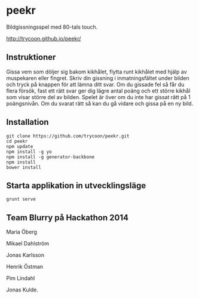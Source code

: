 # peekr

Bildgissningsspel med 80-tals touch.

http://trycoon.github.io/peekr/

## Instruktioner

Gissa vem som döljer sig bakom kikhålet, flytta runt kikhålet med hjälp av muspekaren eller fingret.
Skriv din gissning i inmatningsfältet under bilden och tryck på knappen för att lämna ditt svar.
Om du gissade fel så får du flera försök, fast ett rätt svar ger dig lägre antal poäng och ett större kikhål som visar större del av bilden.
Spelet är över om du inte har gissat rätt på 1 poängsnivån. Om du svarat rätt så kan du gå vidare och gissa på en ny bild.

## Installation
```
git clone https://github.com/trycoon/peekr.git
cd peekr
npm update
npm install -g yo
npm install -g generator-backbone
npm install
bower install
```

## Starta applikation in utvecklingsläge
``` grunt serve ```

## Team Blurry på Hackathon 2014

Maria Öberg

Mikael Dahlström

Jonas Karlsson

Henrik Östman

Pim Lindahl

Jonas Kulde.

